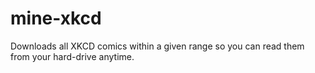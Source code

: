 # mine-xkcd
Downloads all XKCD comics within a given range so you can read them from your hard-drive anytime.
